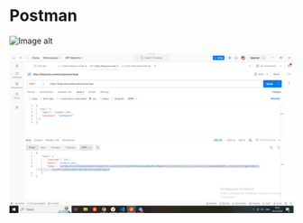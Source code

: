 # Postman
![Image alt](https://github.com/anderson10567/Postman/commit/1f4985386221765dc4488097de81c6a955937661)

![Image alt](https://github.com//anderson10567/Postman/blob/main/userslogin.png)
